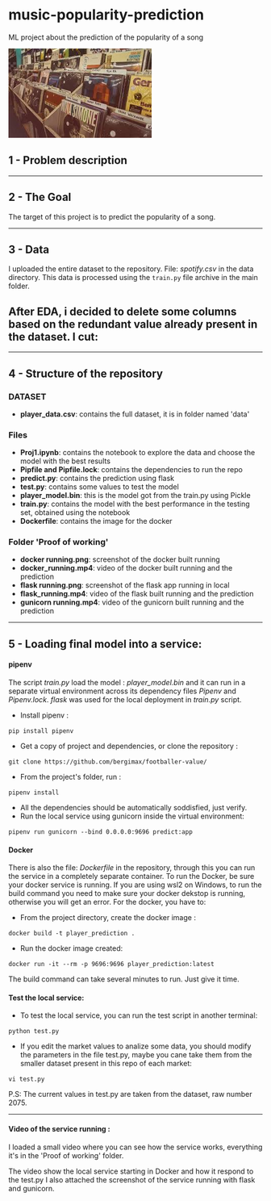 # music-popularity-prediction
ML project about the prediction of the popularity of a song

![](images.jpg)

## 1 - Problem description



---
## 2 - The Goal

The target of this project is to predict the popularity of a song.

--- 

## 3 - Data




I uploaded the entire dataset to the repository. File: *spotify.csv* in the data directory.
This data is processed using the ``train.py`` file archive in the main folder.

After EDA, i decided to delete some columns based on the redundant value already present in the dataset. I cut:
- 

---

## 4 - Structure of the repository

### DATASET
- **player_data.csv**: contains the full dataset, it is in folder named 'data'

### Files
- **Proj1.ipynb**: contains the notebook to explore the data and choose the model with the best results
- **Pipfile and Pipfile.lock**: contains the dependencies to run the repo
- **predict.py**: contains the prediction using flask
- **test.py**: contains some values to test the model
- **player_model.bin**: this is the model got from the train.py using Pickle
- **train.py**: contains the model with the best performance in the testing set, obtained using the notebook
- **Dockerfile**: contains the image for the docker

### Folder '**Proof of working**'
- **docker running.png**: screenshot of the docker built running
- **docker_running.mp4**: video of the docker built running and the prediction
- **flask running.png**: screenshot of the flask app running in local
- **flask_running.mp4**: video of the flask built running and the prediction
- **gunicorn running.mp4**: video of the gunicorn built running and the prediction

---
## 5 - Loading final model into a service:

#### pipenv 

The script *train.py* load the model : *player_model.bin* and it can run in a separate virtual environment across its dependency files *Pipenv* and *Pipenv.lock*.
*flask* was used for the local deployment in *train.py* script.

- Install pipenv :
```
pip install pipenv
```
- Get a copy of project and dependencies, or clone the repository :
```
git clone https://github.com/bergimax/footballer-value/
```
- From the project's folder, run :
``` 
pipenv install
```
- All the dependencies should be automatically soddisfied, just verify.
- Run the local service using gunicorn inside the virtual environment:
```
pipenv run gunicorn --bind 0.0.0.0:9696 predict:app
```

#### Docker
There is also the file: *Dockerfile* in the repository, through this you can run the service in a completely separate container. To run the Docker, be sure your docker service is running. If you are using wsl2 on Windows, to run the build command you need to make sure your docker dekstop is running, otherwise you will get an error. 
For the docker, you have to:

- From the project directory, create the docker image :
```
docker build -t player_prediction .
```
- Run the docker image created:
```
docker run -it --rm -p 9696:9696 player_prediction:latest
```
The build command can take several minutes to run. Just give it time.

#### Test the local service:

- To test the local service, you can run the test script in another terminal:
```
python test.py
```
- If you edit the market values to analize some data, you should modify the parameters in the file test.py, maybe you cane take them from the smaller dataset present in this repo of each market:
```
vi test.py
```
P.S: The current values in test.py are taken from the dataset, raw number 2075.

---

#### Video of the service running :
I loaded a small video where you can see how the service works, everything it's in the 'Proof of working' folder.

The video show the local service starting in Docker and how it respond to the test.py
I also attached the screenshot of the service running with flask and gunicorn.
